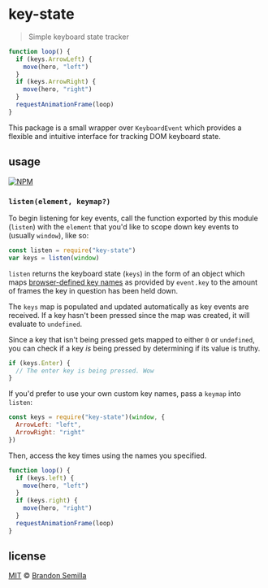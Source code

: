 # key-state
> Simple keyboard state tracker

```js
function loop() {
  if (keys.ArrowLeft) {
    move(hero, "left")
  }
  if (keys.ArrowRight) {
    move(hero, "right")
  }
  requestAnimationFrame(loop)
}
```

This package is a small wrapper over `KeyboardEvent` which provides a flexible and intuitive interface for tracking DOM keyboard state.

## usage
[![NPM](https://nodei.co/npm/key-state.png?mini)](https://www.npmjs.com/package/key-state)

### `listen(element, keymap?)`
To begin listening for key events, call the function exported by this module (`listen`) with the `element` that you'd like to scope down key events to (usually `window`), like so:

```js
const listen = require("key-state")
var keys = listen(window)
```

`listen` returns the keyboard state (`keys`) in the form of an object which maps [browser-defined key names](https://developer.mozilla.org/en-US/docs/Web/API/KeyboardEvent/key/Key_Values) as provided by `event.key` to the amount of frames the key in question has been held down.

The `keys` map is populated and updated automatically as key events are received. If a key hasn't been pressed since the map was created, it will evaluate to `undefined`.

Since a key that isn't being pressed gets mapped to either `0` or `undefined`, you can check if a key _is_ being pressed by determining if its value is truthy.

```js
if (keys.Enter) {
  // The enter key is being pressed. Wow
}
```

If you'd prefer to use your own custom key names, pass a `keymap` into `listen`:

```js
const keys = require("key-state")(window, {
  ArrowLeft: "left",
  ArrowRight: "right"
})
```

Then, access the key times using the names you specified.

```js
function loop() {
  if (keys.left) {
    move(hero, "left")
  }
  if (keys.right) {
    move(hero, "right")
  }
  requestAnimationFrame(loop)
}
```

## license
[MIT](https://opensource.org/licenses/MIT) © [Brandon Semilla](https://git.io/semibran)

